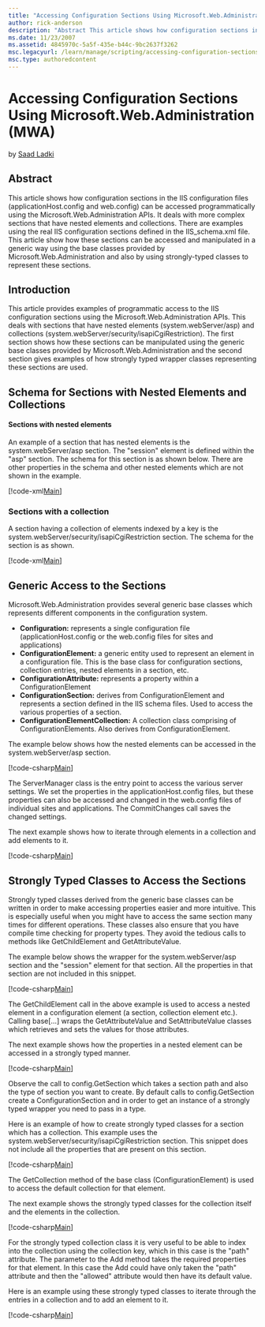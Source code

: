 ```yaml
---
title: "Accessing Configuration Sections Using Microsoft.Web.Administration (MWA)"
author: rick-anderson
description: "Abstract This article shows how configuration sections in the IIS configuration files (applicationHost.config and web.config) can be accessed programmaticall..."
ms.date: 11/23/2007
ms.assetid: 4845970c-5a5f-435e-b44c-9bc2637f3262
msc.legacyurl: /learn/manage/scripting/accessing-configuration-sections-using-microsoftwebadministration-mwa
msc.type: authoredcontent
---
```

Accessing Configuration Sections Using Microsoft.Web.Administration (MWA)
====================
by [Saad Ladki](https://twitter.com/saadladki)

## Abstract

This article shows how configuration sections in the IIS configuration files (applicationHost.config and web.config) can be accessed programmatically using the Microsoft.Web.Administration APIs. It deals with more complex sections that have nested elements and collections. There are examples using the real IIS configuration sections defined in the IIS\_schema.xml file. This article show how these sections can be accessed and manipulated in a generic way using the base classes provided by Microsoft.Web.Administration and also by using strongly-typed classes to represent these sections.

## Introduction

This article provides examples of programmatic access to the IIS configuration sections using the Microsoft.Web.Administration APIs. This deals with sections that have nested elements (system.webServer/asp) and collections (system.webServer/security/isapiCgiRestriction). The first section shows how these sections can be manipulated using the generic base classes provided by Microsoft.Web.Administration and the second section gives examples of how strongly typed wrapper classes representing these sections are used.

## Schema for Sections with Nested Elements and Collections

#### Sections with nested elements

An example of a section that has nested elements is the system.webServer/asp section. The "session" element is defined within the "asp" section. The schema for this section is as shown below. There are other properties in the schema and other nested elements which are not shown in the example.

[!code-xml[Main](accessing-configuration-sections-using-microsoftwebadministration-mwa/samples/sample1.xml)]

### Sections with a collection

A section having a collection of elements indexed by a key is the system.webServer/security/isapiCgiRestriction section. The schema for the section is as shown.

[!code-xml[Main](accessing-configuration-sections-using-microsoftwebadministration-mwa/samples/sample2.xml)]

## Generic Access to the Sections

Microsoft.Web.Administration provides several generic base classes which represents different components in the configuration system.

- **Configuration:** represents a single configuration file (applicationHost.config or the web.config files for sites and applications)
- **ConfigurationElement:** a generic entity used to represent an element in a configuration file. This is the base class for configuration sections, collection entries, nested elements in a section, etc.
- **ConfigurationAttribute:** represents a property within a ConfigurationElement
- **ConfigurationSection:** derives from ConfigurationElement and represents a section defined in the IIS schema files. Used to access the various properties of a section.
- **ConfigurationElementCollection:** A collection class comprising of ConfigurationElements. Also derives from ConfigurationElement.

The example below shows how the nested elements can be accessed in the system.webServer/asp section.

[!code-csharp[Main](accessing-configuration-sections-using-microsoftwebadministration-mwa/samples/sample3.cs)]

The ServerManager class is the entry point to access the various server settings. We set the properties in the applicationHost.config files, but these properties can also be accessed and changed in the web.config files of individual sites and applications. The CommitChanges call saves the changed settings.

The next example shows how to iterate through elements in a collection and add elements to it.

[!code-csharp[Main](accessing-configuration-sections-using-microsoftwebadministration-mwa/samples/sample4.cs)]

## Strongly Typed Classes to Access the Sections

Strongly typed classes derived from the generic base classes can be written in order to make accessing properties easier and more intuitive. This is especially useful when you might have to access the same section many times for different operations. These classes also ensure that you have compile time checking for property types. They avoid the tedious calls to methods like GetChildElement and GetAttributeValue.

The example below shows the wrapper for the system.webServer/asp section and the "session" element for that section. All the properties in that section are not included in this snippet.

[!code-csharp[Main](accessing-configuration-sections-using-microsoftwebadministration-mwa/samples/sample5.cs)]

The GetChildElement call in the above example is used to access a nested element in a configuration element (a section, collection element etc.). Calling base[...] wraps the GetAttributeValue and SetAttributeValue classes which retrieves and sets the values for those attributes.

The next example shows how the properties in a nested element can be accessed in a strongly typed manner.

[!code-csharp[Main](accessing-configuration-sections-using-microsoftwebadministration-mwa/samples/sample6.cs)]

Observe the call to config.GetSection which takes a section path and also the type of section you want to create. By default calls to config.GetSection create a ConfigurationSection and in order to get an instance of a strongly typed wrapper you need to pass in a type.

Here is an example of how to create strongly typed classes for a section which has a collection. This example uses the system.webServer/security/isapiCgiRestriction section. This snippet does not include all the properties that are present on this section.

[!code-csharp[Main](accessing-configuration-sections-using-microsoftwebadministration-mwa/samples/sample7.cs)]

The GetCollection method of the base class (ConfigurationElement) is used to access the default collection for that element.

The next example shows the strongly typed classes for the collection itself and the elements in the collection.

[!code-csharp[Main](accessing-configuration-sections-using-microsoftwebadministration-mwa/samples/sample8.cs)]

For the strongly typed collection class it is very useful to be able to index into the collection using the collection key, which in this case is the "path" attribute. The parameter to the Add method takes the required properties for that element. In this case the Add could have only taken the "path" attribute and then the "allowed" attribute would then have its default value.

Here is an example using these strongly typed classes to iterate through the entries in a collection and to add an element to it.

[!code-csharp[Main](accessing-configuration-sections-using-microsoftwebadministration-mwa/samples/sample9.cs)]
